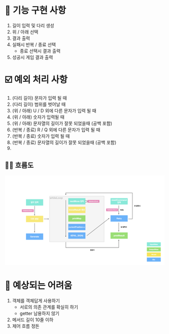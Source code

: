 📄 기능 구현 사항
=
1. 길이 입력 및 다리 생성
2. 위 / 아래 선택
3. 결과 출력
4. 실패시 반복 / 종료 선택
    - 종료 선택시 결과 출력
5. 성공시 게임 결과 출력

☑️ 예외 처리 사항
=
1. (다리 길이) 문자가 입력 될 때
2. (다리 길이) 범위를 벗어날 때
3. (위 / 아래) U / D 외에 다른 문자가 입력 될 때
4. (위 / 아래) 숫자가 입력될 때
5. (위 / 아래) 문자열의 길이가 잘못 되었을때 (공백 포함)
6. (반복 / 종료) R / Q 외에 다른 문자가 입력 될 때
7. (반복 / 종료) 숫자가 입력 될 때
8. (반복 / 종료) 문자열의 길이가 잘못 되었을때 (공백 포함)
9. 
## 👩‍💻 흐름도
![flow chart img](./images/순서도.png)

🤯 예상되는 어려움
=
1. 객체를 객체답게 사용하기
   - 서로의 의존 관계를 확실히 하기
   - getter 남용하지 않기
2. 메서드 길이 10줄 이하
3. 제어 흐름 정돈